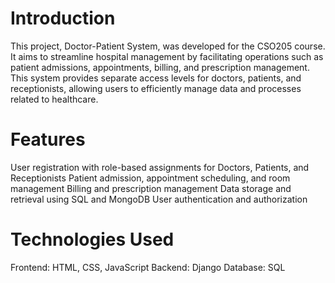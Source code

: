 # Introduction
This project, Doctor-Patient System, was developed for the CSO205 course. 
It aims to streamline hospital management by facilitating operations such as patient admissions, appointments, billing, and prescription management. 
This system provides separate access levels for doctors, patients, and receptionists, allowing users to efficiently manage data and processes related to healthcare.

# Features
User registration with role-based assignments for Doctors, Patients, and Receptionists
Patient admission, appointment scheduling, and room management
Billing and prescription management
Data storage and retrieval using SQL and MongoDB
User authentication and authorization
# Technologies Used
Frontend: HTML, CSS, JavaScript
Backend: Django
Database: SQL
